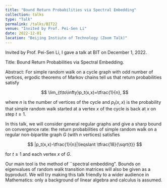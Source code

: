 ```yaml
---
title: "Bound Return Probabilities via Spectral Embedding"
collection: talks
type: "Talk"
permalink: /talks/BIT22
venue: "Invited by Prof. Pei-Sen Li"
date: 2022-12-01
location: "Beijing Instiute of Technology (Zoom Talk)"
---
```


Invited by Prof. Pei-Sen Li, I gave a talk at BIT on December 1, 2022.

Title: Bound Return Probabilities via Spectral Embedding.

Abstract: 
For simple random walk on a cycle graph with odd number of vertices, ergodic theorems of Markov chains tell us that return probabilities satisfy 

$$
\lim_{t\to\infty}p_t(x,x)=\tfrac{1}{n},
$$
    
   
where $n$ is the number of vertices of the cycle and $p_t(x,x)$ is the probability that simple random walk started at a vertex $x$ of the cycle is back at $x$ on step $t\geqslant 1$.


In this talk, we will consider general regular graphs and give a sharp bound on convergence rate: the return probabilities of simple random walk on a regular non-bipartite graph $G$ (with $n$ vertices) satisfies 

$$
|p_t(x,x)-\tfrac{1}{n}|\leqslant \tfrac{18}{\sqrt{t}}
$$ 
    

for $t\geqslant 1$ and each vertex $x$ of $G$.


Our main tool is the method of ``spectral embedding". Bounds on eigenvalues of random walk transition matrices will also be given as a byproduct. We will try making this talk friendly to a wider audience in Mathematics: only a background of linear algebra and calculus is assumed.
